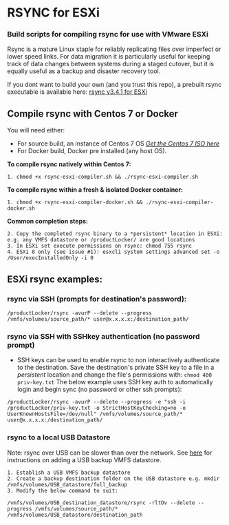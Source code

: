# RSYNC for ESXi
### Build scripts for compiling rsync for use with VMware ESXi
Rsync is a mature Linux staple for reliably replicating files over imperfect or lower speed links. For data migration it is particularly useful for keeping track of data changes between systems during a staged cutover, but it is equally useful as a backup and disaster recovery tool.

If you dont want to build your own (and you trust this repo), a prebuilt rsync executable is available here: [rsync v3.4.1 for ESXi](https://github.com/itiligent/RSYNC-for-ESXi/raw/main/rsync)

## Compile rsync with Centos 7 or Docker
You will need either:
- For source build, an instance of Centos 7 OS _[Get the Centos 7 ISO here]( https://buildlogs.centos.org/centos/7/isos/x86_64/)_
- For Docker build, Docker pre installed (any host OS). 

**To compile rsync natively within Centos 7:**
```
1. chmod +x rsync-esxi-compiler.sh && ./rsync-esxi-compiler.sh
```  
**To compile rsync within a fresh & isolated Docker container:**
```
1. chmod +x rsync-esxi-compiler-docker.sh && ./rsync-esxi-compiler-docker.sh
```
   **Common completion steps:**
```
2. Copy the completed rsync binary to a *persistent* location in ESXi: e.g. any VMFS datastore or /productLocker/ are good locations
3. In ESXi set execute permissions on rsync: chmod 755 rsync
4. ESXi 8 only (see issue #1): esxcli system settings advanced set -o /User/execInstalledOnly -i 0
```

## ESXi rsync examples:
### rsync via SSH (prompts for destination's password):
```
/productLocker/rsync -avurP --delete --progress /vmfs/volumes/source_path/* user@x.x.x.x:/destination_path/
```
### rsync via SSH with SSHkey authentication (no password prompt)

- SSH keys can be used to enable rsync to non interactively authenticate to the destination. Save the destination's private SSH key to a file in a *persistent* location and change the file's permissions with: `chmod 400 priv-key.txt` The below example uses SSH key auth to automatically login and begin sync (no password or other ssh prompts):
```
/productLocker/rsync -avurP --delete --progress -e "ssh -i /productLocker/priv-key.txt -o StrictHostKeyChecking=no -o UserKnownHostsFile=/dev/null" /vmfs/volumes/source_path/* user@x.x.x.x:/destination_path/
```

### rsync to a local USB Datastore
Note: rsync over USB can be slower than over the network. See [here](https://github.com/itiligent/ESXi-Custom-ISO/blob/main/homelab-cheat-sheet.md#to-add-a-usb-backup-datastore-to-esxi) for instructions on adding a USB backup VMFS datastore.

    1. Establish a USB VMFS backup datastore
    2. Create a backup destination folder on the USB datastore e.g. mkdir /vmfs/volumes/USB_datastore/full_backup
    3. Modify the below command to suit:
    
    /vmfs/volumes/USB_destination_datastore/rsync -rltDv --delete --progress /vmfs/volumes/source_path/* /vmfs/volumes/USB_datastore/destination_path

